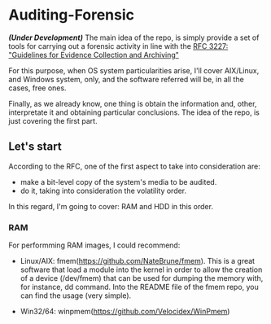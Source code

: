 # Auditing-Forensic

***(Under Development)*** The main idea of the repo, is simply provide a set of tools for carrying out a forensic activity in line with the [RFC 3227: "Guidelines for Evidence Collection and Archiving"](https://datatracker.ietf.org/doc/html/rfc3227) 

For this purpose, when OS system particularities arise, I'll cover AIX/Linux, and Windows system, only, and the software referred will be, in all the cases, free ones.

Finally, as we already know, one thing is obtain the information and, other, interpretate it and obtaining particular conclusions. The idea of the repo, is just covering the first part.

## Let's start

According to the RFC, one of the first aspect to take into consideration are: 
- make a bit-level copy of the system's media to be audited.
- do it, taking into consideration the volatility order.

In this regard, I'm going to cover: RAM and HDD in this order.

### RAM

For performming RAM images, I could recommend:
- Linux/AIX: fmem(https://github.com/NateBrune/fmem). This is a great software that load a module into the kernel in order to allow the creation of a device (/dev/fmem) that can be used for dumping the memory with, for instance, dd command. Into the README file of the fmem repo, you can find the usage (very simple).

- Win32/64: winpmem(https://github.com/Velocidex/WinPmem)
